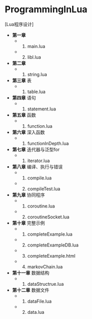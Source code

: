 # ProgrammingInLua
[Lua程序设计]

- **第一章**    
  - 1. main.lua    
  - 2. libl.lua
- **第二章**    
  - 1. string.lua
- **第三章** 表
  - 1. table.lua
- **第四章** 语句
  - 1. statement.lua
- **第五章** 函数
  - 1. function.lua
- **第六章** 深入函数
  - 1. functionInDepth.lua
- **第七章** 迭代器与泛型for
  - 1. iterator.lua
- **第八章** 编译、执行与错误
  - 1. compile.lua
  - 2. compileTest.lua
- **第九章** 协同程序
  - 1. coroutine.lua
  - 2. coroutineSocket.lua
- **第十章** 完整示例
  - 1. completeExample.lua
  - 2. completeExampleDB.lua
  - 3. completeExample.html
  - 4. markovChain.lua
- **第十一章** 数据结构
  - 1. dataStructrue.lua
- **第十二章** 数据文件
  - 1. dataFile.lua
  - 2. data.lua